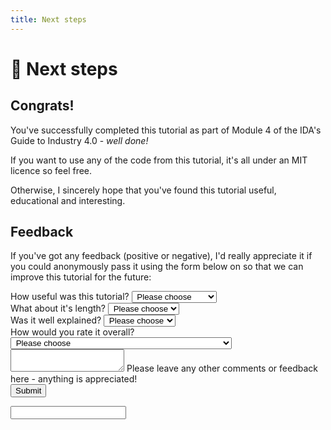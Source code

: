 ```yaml
---
title: Next steps
---
```


# :tada: Next steps

## Congrats!

You've successfully completed this tutorial as part of Module 4 of the IDA's Guide to Industry 4.0 - _well done!_

If you want to use any of the code from this tutorial, it's all under an MIT licence so feel free.

Otherwise, I sincerely hope that you've found this tutorial useful, educational and interesting.

## Feedback

If you've got any feedback (positive or negative), I'd really appreciate it if you could anonymously pass it using the form below on so that we can improve this tutorial for the future:

<form name="contact" method="POST" data-netlify="true" netlify-honeypot="bot-field">
  <div class="form-group">
    <label for="usefulness">How useful was this tutorial?</label>
    <select name="usefulness">
      <option value="please-select" selected disabled>&nbsp;Please choose</option>
      <option value="not-very">&nbsp;Not very useful</option>
      <option value="reasonably">&nbsp;Reasonably useful</option>
      <option value="very">&nbsp;Very useful!</option>
    </select>
    <span class="dropdown-arrow"></span>
  </div>

  <div class="form-group">
    <label for="length">What about it's length?</label>
    <select name="length">
      <option value="please-select" selected disabled>&nbsp;Please choose</option>
      <option value="too-long">&nbsp;Too long</option>
      <option value="too-short">&nbsp;Too short</option>
      <option value="about-right">&nbsp;About right</option>
    </select>
    <span class="dropdown-arrow"></span>
  </div>

  <div class="form-group">
    <label for="well-explained">Was it well explained?</label>
    <select name="well-explained">
      <option value="please-select" selected disabled>&nbsp;Please choose</option>
      <option value="no-very">&nbsp;Not at all</option>
      <option value="no-kind-of">&nbsp;Not particularly</option>
      <option value="yes-kind-of">&nbsp;Kind of</option>
      <option value="yes-very">&nbsp;Very much so</option>
    </select>
    <span class="dropdown-arrow"></span>
  </div>

  <div class="form-group">
    <label for="overall">How would you rate it overall?</label>
    <select name="overall">
      <option value="please-select" selected disabled>&nbsp;Please choose</option>
      <option value="1">&nbsp;1 - I don't think I gained anything from it</option>
      <option value="2">&nbsp;2 - I wasn't terrible, but it could've been better</option>
      <option value="3">&nbsp;3 - It was OK - some bits were good, some not so much</option>
      <option value="4">&nbsp;4 - It was pretty good - not perfect, but still useful</option>
      <option value="5">&nbsp;5 - It was great!</option>
    </select>
    <span class="dropdown-arrow"></span>
  </div>

  <div class="form-group">
    <textarea name="feedback"></textarea>
    <label for="feedback" class="control-label">Please leave any other comments or feedback here - anything is appreciated!</label>
  </div>

  <div class="button-container">
    <button type="submit" class="button">
      <span>Submit</span>
    </button>
  </div>

  <p class="hidden">
    <input name="bot-field">
  </p>
</form>
